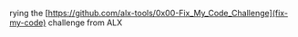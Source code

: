 rying the [https://github.com/alx-tools/0x00-Fix_My_Code_Challenge](fix-my-code) challenge from ALX
